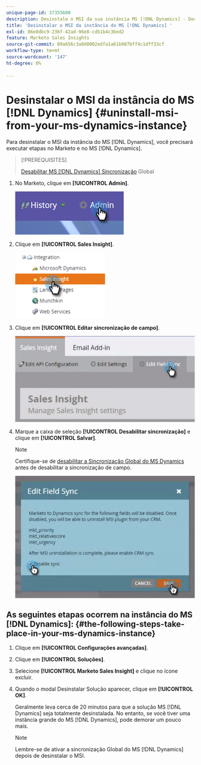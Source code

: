 ```yaml
---
unique-page-id: 37355600
description: Desinstale o MSI da sua instância MS [!DNL Dynamics] - Documentação do Marketo - Documentação do produto
title: 'Desinstalar o MSI da instância do MS [!DNL Dynamics] '
exl-id: 86e8dbc9-236f-42ad-96e8-cdb1b4c3bed2
feature: Marketo Sales Insights
source-git-commit: 09a656c3a0d0002edfa1a61b987bff4c1dff33cf
workflow-type: tm+mt
source-wordcount: '147'
ht-degree: 0%

---
```


# Desinstalar o MSI da instância do MS [!DNL Dynamics] {#uninstall-msi-from-your-ms-dynamics-instance}

Para desinstalar o MSI da instância do MS [!DNL Dynamics], você precisará executar etapas no Marketo e no MS [!DNL Dynamics].

>[!PREREQUISITES]
>
>[Desabilitar MS [!DNL Dynamics] Sincronização](/help/marketo/product-docs/marketo-sales-insight/msi-for-microsoft-dynamics/uninstalling/disable-global-ms-dynamics-sync.md) Global

1. No Marketo, clique em **[!UICONTROL Admin]**.

   ![](assets/one-1.png)

1. Clique em **[!UICONTROL Sales Insight]**.

   ![](assets/six.png)

1. Clique em **[!UICONTROL Editar sincronização de campo]**.

   ![](assets/seven.png)

1. Marque a caixa de seleção **[!UICONTROL Desabilitar sincronização]** e clique em **[!UICONTROL Salvar]**.

   >[!NOTE]
   >
   >Certifique-se de [desabilitar a Sincronização Global do MS Dynamics](/help/marketo/product-docs/marketo-sales-insight/msi-for-microsoft-dynamics/uninstalling/disable-global-ms-dynamics-sync.md) antes de desabilitar a sincronização de campo.

   ![](assets/eight.png)

## As seguintes etapas ocorrem na instância do MS [!DNL Dynamics]: {#the-following-steps-take-place-in-your-ms-dynamics-instance}

1. Clique em **[!UICONTROL Configurações avançadas]**.

1. Clique em **[!UICONTROL Soluções]**.

1. Selecione **[!UICONTROL Marketo Sales Insight]** e clique no ícone excluir.

1. Quando o modal Desinstalar Solução aparecer, clique em **[!UICONTROL OK]**.

   Geralmente leva cerca de 20 minutos para que a solução MS [!DNL Dynamics] seja totalmente desinstalada. No entanto, se você tiver uma instância grande do MS [!DNL Dynamics], pode demorar um pouco mais.

   >[!NOTE]
   >
   >Lembre-se de ativar a sincronização Global do MS [!DNL Dynamics] depois de desinstalar o MSI.
